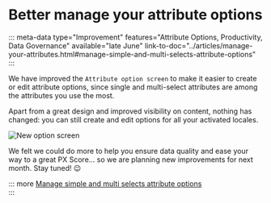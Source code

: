 # Better manage your attribute options
::: meta-data type="Improvement" features="Attribute Options, Productivity, Data Governance" available="late June" link-to-doc="../articles/manage-your-attributes.html#manage-simple-and-multi-selects-attribute-options"
:::

We have improved the `Attribute option screen` to make it easier to create or edit attribute options, since single and multi-select attributes are among the attributes you use the most.

Apart from a great design and improved visibility on content, nothing has changed: you can still create and edit options for all your activated locales.

![New option screen](../img/new-option-screen.png)

We felt we could do more to help you ensure data quality and ease your way to a great PX Score... so we are planning new improvements for next month. Stay tuned! :wink:

::: more
[Manage simple and multi selects attribute options](../articles/manage-simple-and-multi-selects-attribute-options.html)  
:::

